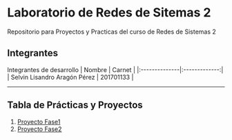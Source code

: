 # Laboratorio de Redes de Sitemas 2
Repositorio para Proyectos y Practicas del curso de Redes de Sistemas 2

## Integrantes
Integrantes de desarrollo
| Nombre | Carnet |
|:--------------|:-------------:|
| Selvin Lisandro Aragón Pérez | 201701133 | 


***
## Tabla de Prácticas y Proyectos
1. [Proyecto Fase1](https://github.com/SelvinLP/REDES2_2S2021_GRUPO12/blob/main/Practica%201/Enunciado/%5BRedes2%5DPractica1.pdf)
2. [Proyecto Fase2](https://github.com/SelvinLP/REDES2_2S2021_GRUPO12/blob/main/Practica%202/%5BRedes2N%5DPractica2.pdf)
